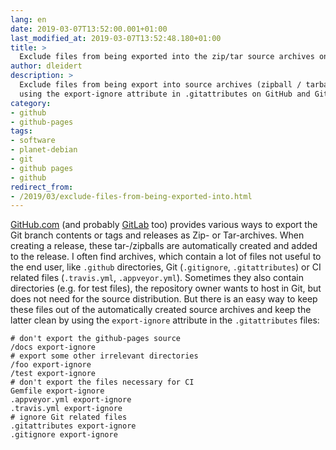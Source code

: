 ```yaml
---
lang: en
date: 2019-03-07T13:52:00.001+01:00
last_modified_at: 2019-03-07T13:52:48.180+01:00
title: >
  Exclude files from being exported into the zip/tar source archives on github.com
author: dleidert
description: >
  Exclude files from being export into source archives (zipball / tarball)
  using the export-ignore attribute in .gitattributes on GitHub and GitLab.
category:
- github
- github-pages
tags:
- software
- planet-debian
- git
- github pages
- github
redirect_from:
- /2019/03/exclude-files-from-being-exported-into.html
---
```


[GitHub.com][github] (and probably [GitLab][gitlab] too) provides various ways to export the Git branch contents or tags and releases as Zip- or Tar-archives. When creating a release, these tar-/zipballs are automatically created and added to the release. I often find archives, which contain a lot of files not useful to the end user, like `.github` directories, Git (`.gitignore`, `.gitattributes`) or CI related files (`.travis.yml`, `.appveyor.yml`). Sometimes they also contain directories (e.g. for test files), the repository owner wants to host in Git, but does not need for the source distribution. But there is an easy way to keep these files out of the automatically created source archives and keep the latter clean by using the `export-ignore` attribute in the `.gitattributes` files:

```shell
# don't export the github-pages source
/docs export-ignore
# export some other irrelevant directories
/foo export-ignore
/test export-ignore
# don't export the files necessary for CI
Gemfile export-ignore
.appveyor.yml export-ignore
.travis.yml export-ignore
# ignore Git related files
.gitattributes export-ignore
.gitignore export-ignore
```

[github]: https://github.com
[gitlab]: https://gitlab.com
